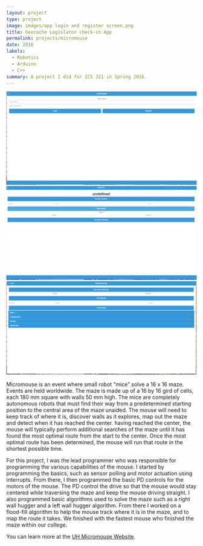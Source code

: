 ```yaml
---
layout: project
type: project
image: images/app login and register screen.png
title: Geocache Legislator check-in App
permalink: projects/micromouse
date: 2016
labels:
  - Robotics
  - Arduino
  - C++
summary: A project I did for ICS 321 in Spring 2016.
---
```


<div class="ui small rounded images">
  <img class="ui image" src="../images/app login and register screen.png">
  <img class="ui image" src="../images/check in screen.png">
  <img class="ui image" src="../images/hawaii electeds screen.png">
</div>

Micromouse is an event where small robot “mice” solve a 16 x 16 maze.  Events are held worldwide.  The maze is made up of a 16 by 16 gird of cells, each 180 mm square with walls 50 mm high.  The mice are completely autonomous robots that must find their way from a predetermined starting position to the central area of the maze unaided.  The mouse will need to keep track of where it is, discover walls as it explores, map out the maze and detect when it has reached the center.  having reached the center, the mouse will typically perform additional searches of the maze until it has found the most optimal route from the start to the center.  Once the most optimal route has been determined, the mouse will run that route in the shortest possible time.

For this project, I was the lead programmer who was responsible for programming the various capabilities of the mouse.  I started by programming the basics, such as sensor polling and motor actuation using interrupts.  From there, I then programmed the basic PD controls for the motors of the mouse.  The PD control the drive so that the mouse would stay centered while traversing the maze and keep the mouse driving straight.  I also programmed basic algorithms used to solve the maze such as a right wall hugger and a left wall hugger algorithm.  From there I worked on a flood-fill algorithm to help the mouse track where it is in the maze, and to map the route it takes.  We finished with the fastest mouse who finished the maze within our college.

You can learn more at the [UH Micromouse Website](http://www-ee.eng.hawaii.edu/~mmouse/about.html).



